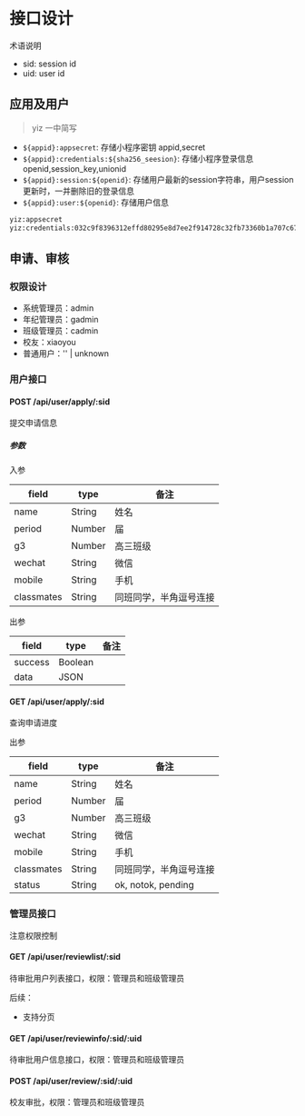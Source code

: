 # 接口设计

术语说明

* sid: session id
* uid: user id

## 应用及用户

> yiz 一中简写

* `${appid}:appsecret`: 存储小程序密钥 appid,secret
* `${appid}:credentials:${sha256_seesion}`: 存储小程序登录信息 openid,session_key,unionid
* `${appid}:session:${openid}`: 存储用户最新的session字符串，用户session更新时，一并删除旧的登录信息
* `${appid}:user:${openid}`: 存储用户信息

```txt
yiz:appsecret
yiz:credentials:032c9f8396312effd80295e8d7ee2f914728c32fb73360b1a707c6778dffd17a
```

## 申请、审核

### 权限设计

* 系统管理员：admin
* 年纪管理员：gadmin
* 班级管理员：cadmin
* 校友：xiaoyou
* 普通用户：'' | unknown

### 用户接口

#### POST /api/user/apply/:sid

提交申请信息

<!-- * body：姓名、period、g3、微信、手机、classmates(,)
* db key: ${appid}:apply:${uid}
* status枚举：ok, notok, pending
* db: gmt_create,gmt_modified,name,period,g3,wechat,mobile, classmates, assign_to=null, approved_by=null,status -->

##### 参数

入参

| field  |  type | 备注  |
|---|---|---|
|  name |  String | 姓名  |
|  period |  Number |  届 |
|  g3 | Number  | 高三班级  |
|  wechat | String  | 微信  |
| mobile  |  String | 手机  |
| classmates  |  String | 同班同学，半角逗号连接 |

出参

| field  |  type | 备注  |
|---|---|---|
|  success |  Boolean |   |
|  data |  JSON |   |

#### GET /api/user/apply/:sid

查询申请进度

出参

| field  |  type | 备注  |
|---|---|---|
|  name |  String | 姓名  |
|  period |  Number |  届 |
|  g3 | Number  | 高三班级  |
|  wechat | String  | 微信  |
| mobile  |  String | 手机  |
| classmates  |  String | 同班同学，半角逗号连接 |
| status  |  String | ok, notok, pending |

### 管理员接口

注意权限控制

#### GET /api/user/reviewlist/:sid

待审批用户列表接口，权限：管理员和班级管理员

<!--
redis key设计：

* 系统管理员：`${appid}:apply_list:admin` zadd $uid $ts
* 班级管理员：`${appid}:apply_list:${period}-${g3}` zadd $uid $ts -->

后续：

* 支持分页

#### GET /api/user/reviewinfo/:sid/:uid

待审批用户信息接口，权限：管理员和班级管理员

<!-- * 待审批用户 id、姓名、period、g3、微信、手机、classmates -->

#### POST /api/user/review/:sid/:uid

校友审批，权限：管理员和班级管理员
